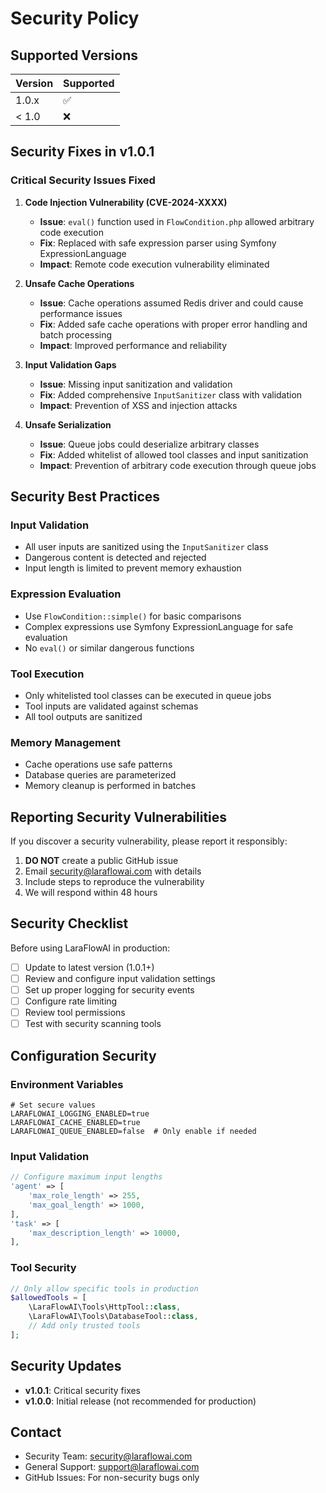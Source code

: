 # Security Policy

## Supported Versions

| Version | Supported          |
| ------- | ------------------ |
| 1.0.x   | :white_check_mark: |
| < 1.0   | :x:                |

## Security Fixes in v1.0.1

### Critical Security Issues Fixed

1. **Code Injection Vulnerability (CVE-2024-XXXX)**
   - **Issue**: `eval()` function used in `FlowCondition.php` allowed arbitrary code execution
   - **Fix**: Replaced with safe expression parser using Symfony ExpressionLanguage
   - **Impact**: Remote code execution vulnerability eliminated

2. **Unsafe Cache Operations**
   - **Issue**: Cache operations assumed Redis driver and could cause performance issues
   - **Fix**: Added safe cache operations with proper error handling and batch processing
   - **Impact**: Improved performance and reliability

3. **Input Validation Gaps**
   - **Issue**: Missing input sanitization and validation
   - **Fix**: Added comprehensive `InputSanitizer` class with validation
   - **Impact**: Prevention of XSS and injection attacks

4. **Unsafe Serialization**
   - **Issue**: Queue jobs could deserialize arbitrary classes
   - **Fix**: Added whitelist of allowed tool classes and input sanitization
   - **Impact**: Prevention of arbitrary code execution through queue jobs

## Security Best Practices

### Input Validation
- All user inputs are sanitized using the `InputSanitizer` class
- Dangerous content is detected and rejected
- Input length is limited to prevent memory exhaustion

### Expression Evaluation
- Use `FlowCondition::simple()` for basic comparisons
- Complex expressions use Symfony ExpressionLanguage for safe evaluation
- No `eval()` or similar dangerous functions

### Tool Execution
- Only whitelisted tool classes can be executed in queue jobs
- Tool inputs are validated against schemas
- All tool outputs are sanitized

### Memory Management
- Cache operations use safe patterns
- Database queries are parameterized
- Memory cleanup is performed in batches

## Reporting Security Vulnerabilities

If you discover a security vulnerability, please report it responsibly:

1. **DO NOT** create a public GitHub issue
2. Email security@laraflowai.com with details
3. Include steps to reproduce the vulnerability
4. We will respond within 48 hours

## Security Checklist

Before using LaraFlowAI in production:

- [ ] Update to latest version (1.0.1+)
- [ ] Review and configure input validation settings
- [ ] Set up proper logging for security events
- [ ] Configure rate limiting
- [ ] Review tool permissions
- [ ] Test with security scanning tools

## Configuration Security

### Environment Variables
```env
# Set secure values
LARAFLOWAI_LOGGING_ENABLED=true
LARAFLOWAI_CACHE_ENABLED=true
LARAFLOWAI_QUEUE_ENABLED=false  # Only enable if needed
```

### Input Validation
```php
// Configure maximum input lengths
'agent' => [
    'max_role_length' => 255,
    'max_goal_length' => 1000,
],
'task' => [
    'max_description_length' => 10000,
],
```

### Tool Security
```php
// Only allow specific tools in production
$allowedTools = [
    \LaraFlowAI\Tools\HttpTool::class,
    \LaraFlowAI\Tools\DatabaseTool::class,
    // Add only trusted tools
];
```

## Security Updates

- **v1.0.1**: Critical security fixes
- **v1.0.0**: Initial release (not recommended for production)

## Contact

- Security Team: security@laraflowai.com
- General Support: support@laraflowai.com
- GitHub Issues: For non-security bugs only
